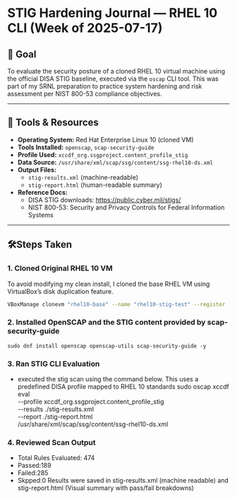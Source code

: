 # STIG Hardening Journal — RHEL 10 CLI (Week of 2025-07-17)

## 🧠 Goal

To evaluate the security posture of a cloned RHEL 10 virtual machine using the official DISA
STIG baseline, executed via the `oscap` CLI tool. This was part of my SRNL preparation to
practice system hardening and risk assessment per NIST 800-53 compliance objectives.

---

## 🔧 Tools & Resources

- **Operating System:** Red Hat Enterprise Linux 10 (cloned VM)
- **Tools Installed:** `openscap`, `scap-security-guide`
- **Profile Used:** `xccdf_org.ssgproject.content_profile_stig`
- **Data Source:** `/usr/share/xml/scap/ssg/content/ssg-rhel10-ds.xml`
- **Output Files:** 
  - `stig-results.xml` (machine-readable)
  - `stig-report.html` (human-readable summary)
- **Reference Docs:** 
  - DISA STIG downloads: https://public.cyber.mil/stigs/
  - NIST 800-53: Security and Privacy Controls for Federal Information Systems

---

## 🛠️Steps Taken

### 1.  Cloned Original RHEL 10 VM
To avoid modifying my clean install, I cloned the base RHEL VM using VirtualBox’s disk
duplication feature.

```bash
VBoxManage clonevm "rhel10-base" --name "rhel10-stig-test" --register
```

### 2. Installed OpenSCAP and the STIG content provided by scap-security-guide
	sudo dnf install openscap openscap-utils scap-security-guide -y

### 3. Ran STIG CLI Evaluation
- executed the stig scan using the command below. This uses a predefined DISA profile
mapped to RHEL 10 standards 
	sudo oscap xccdf eval \
		 --profile xccdf_org.ssgproject.content_profile_stig \
		 --results ./stig-results.xml \
		 --report ./stig-report.html \
	 /usr/share/xml/scap/ssg/content/ssg-rhel10-ds.xml

### 4. Reviewed Scan Output
- Total Rules Evaluated: 474
- Passed:189
- Failed:285
- Skpped:0
	Results were saved in stig-results.xml (machine readable) and stig-report.html 
	(Visual summary with pass/fail breakdowns)

